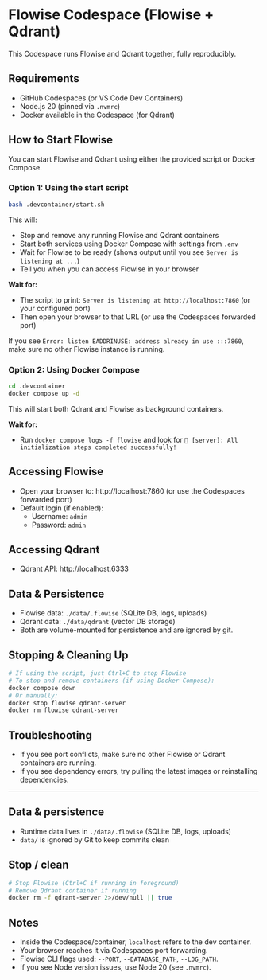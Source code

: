 # Flowise Codespace (Flowise + Qdrant)

This Codespace runs Flowise and Qdrant together, fully reproducibly.

## Requirements
- GitHub Codespaces (or VS Code Dev Containers)
- Node.js 20 (pinned via `.nvmrc`)
- Docker available in the Codespace (for Qdrant)


## How to Start Flowise

You can start Flowise and Qdrant using either the provided script or Docker Compose.


### Option 1: Using the start script
```bash
bash .devcontainer/start.sh
```
This will:
- Stop and remove any running Flowise and Qdrant containers
- Start both services using Docker Compose with settings from `.env`
- Wait for Flowise to be ready (shows output until you see `Server is listening at ...`)
- Tell you when you can access Flowise in your browser

**Wait for:**
- The script to print: `Server is listening at http://localhost:7860` (or your configured port)
- Then open your browser to that URL (or use the Codespaces forwarded port)

If you see `Error: listen EADDRINUSE: address already in use :::7860`, make sure no other Flowise instance is running.

### Option 2: Using Docker Compose
```bash
cd .devcontainer
docker compose up -d
```
This will start both Qdrant and Flowise as background containers.

**Wait for:**
- Run `docker compose logs -f flowise` and look for `🎉 [server]: All initialization steps completed successfully!`

## Accessing Flowise
- Open your browser to: http://localhost:7860 (or use the Codespaces forwarded port)
- Default login (if enabled):
	- Username: `admin`
	- Password: `admin`

## Accessing Qdrant
- Qdrant API: http://localhost:6333

## Data & Persistence
- Flowise data: `./data/.flowise` (SQLite DB, logs, uploads)
- Qdrant data: `./data/qdrant` (vector DB storage)
- Both are volume-mounted for persistence and are ignored by git.

## Stopping & Cleaning Up
```bash
# If using the script, just Ctrl+C to stop Flowise
# To stop and remove containers (if using Docker Compose):
docker compose down
# Or manually:
docker stop flowise qdrant-server
docker rm flowise qdrant-server
```

## Troubleshooting
- If you see port conflicts, make sure no other Flowise or Qdrant containers are running.
- If you see dependency errors, try pulling the latest images or reinstalling dependencies.

---

## Data & persistence
- Runtime data lives in `./data/.flowise` (SQLite DB, logs, uploads)
- `data/` is ignored by Git to keep commits clean

## Stop / clean
```bash
# Stop Flowise (Ctrl+C if running in foreground)
# Remove Qdrant container if running
docker rm -f qdrant-server 2>/dev/null || true
```

## Notes
- Inside the Codespace/container, `localhost` refers to the dev container.
- Your browser reaches it via Codespaces port forwarding.
- Flowise CLI flags used: `--PORT`, `--DATABASE_PATH`, `--LOG_PATH`.
- If you see Node version issues, use Node 20 (see `.nvmrc`).
